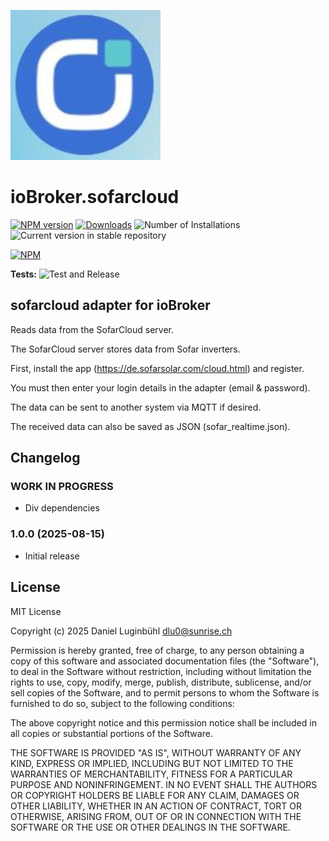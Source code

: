 ![Logo](admin/sofarcloud.jpg)
# ioBroker.sofarcloud

[![NPM version](https://img.shields.io/npm/v/iobroker.sofarcloud.svg)](https://www.npmjs.com/package/iobroker.sofarcloud)
[![Downloads](https://img.shields.io/npm/dm/iobroker.sofarcloud.svg)](https://www.npmjs.com/package/iobroker.sofarcloud)
![Number of Installations](https://iobroker.live/badges/sofarcloud-installed.svg)
![Current version in stable repository](https://iobroker.live/badges/sofarcloud-stable.svg)

[![NPM](https://nodei.co/npm/iobroker.sofarcloud.png?downloads=true)](https://nodei.co/npm/iobroker.sofarcloud/)

**Tests:** ![Test and Release](https://github.com/ltspicer/ioBroker.sofarcloud/workflows/Test%20and%20Release/badge.svg)

## sofarcloud adapter for ioBroker

Reads data from the SofarCloud server.

The SofarCloud server stores data from Sofar inverters.

First, install the app (https://de.sofarsolar.com/cloud.html) and register.

You must then enter your login details in the adapter (email & password).

The data can be sent to another system via MQTT if desired.

The received data can also be saved as JSON (sofar_realtime.json).


## Changelog

### **WORK IN PROGRESS**

- Div dependencies

### 1.0.0 (2025-08-15)
- Initial release

## License
MIT License

Copyright (c) 2025 Daniel Luginbühl <dlu0@sunrise.ch>

Permission is hereby granted, free of charge, to any person obtaining a copy
of this software and associated documentation files (the "Software"), to deal
in the Software without restriction, including without limitation the rights
to use, copy, modify, merge, publish, distribute, sublicense, and/or sell
copies of the Software, and to permit persons to whom the Software is
furnished to do so, subject to the following conditions:

The above copyright notice and this permission notice shall be included in all
copies or substantial portions of the Software.

THE SOFTWARE IS PROVIDED "AS IS", WITHOUT WARRANTY OF ANY KIND, EXPRESS OR
IMPLIED, INCLUDING BUT NOT LIMITED TO THE WARRANTIES OF MERCHANTABILITY,
FITNESS FOR A PARTICULAR PURPOSE AND NONINFRINGEMENT. IN NO EVENT SHALL THE
AUTHORS OR COPYRIGHT HOLDERS BE LIABLE FOR ANY CLAIM, DAMAGES OR OTHER
LIABILITY, WHETHER IN AN ACTION OF CONTRACT, TORT OR OTHERWISE, ARISING FROM,
OUT OF OR IN CONNECTION WITH THE SOFTWARE OR THE USE OR OTHER DEALINGS IN THE
SOFTWARE.
